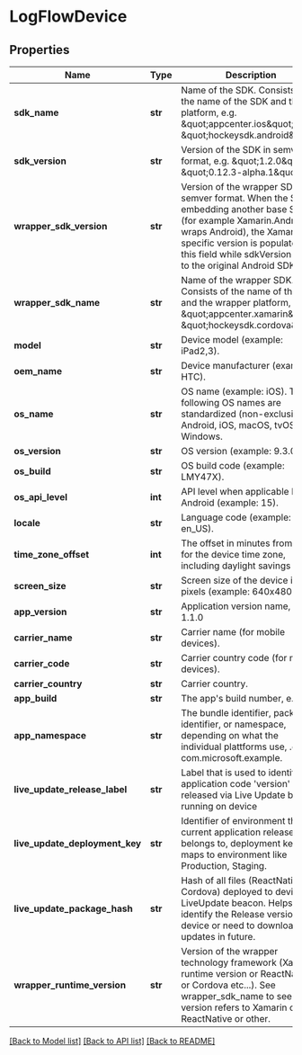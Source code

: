 # LogFlowDevice

## Properties
Name | Type | Description | Notes
------------ | ------------- | ------------- | -------------
**sdk_name** | **str** | Name of the SDK. Consists of the name of the SDK and the platform, e.g. \&quot;appcenter.ios\&quot;, \&quot;hockeysdk.android\&quot;.  | 
**sdk_version** | **str** | Version of the SDK in semver format, e.g. \&quot;1.2.0\&quot; or \&quot;0.12.3-alpha.1\&quot;.  | 
**wrapper_sdk_version** | **str** | Version of the wrapper SDK in semver format. When the SDK is embedding another base SDK (for example Xamarin.Android wraps Android), the Xamarin specific version is populated into this field while sdkVersion refers to the original Android SDK.  | [optional] 
**wrapper_sdk_name** | **str** | Name of the wrapper SDK. Consists of the name of the SDK and the wrapper platform, e.g. \&quot;appcenter.xamarin\&quot;, \&quot;hockeysdk.cordova\&quot;.  | [optional] 
**model** | **str** | Device model (example: iPad2,3).  | [optional] 
**oem_name** | **str** | Device manufacturer (example: HTC).  | [optional] 
**os_name** | **str** | OS name (example: iOS). The following OS names are standardized (non-exclusive): Android, iOS, macOS, tvOS, Windows.  | 
**os_version** | **str** | OS version (example: 9.3.0).  | 
**os_build** | **str** | OS build code (example: LMY47X).  | [optional] 
**os_api_level** | **int** | API level when applicable like in Android (example: 15).  | [optional] 
**locale** | **str** | Language code (example: en_US).  | 
**time_zone_offset** | **int** | The offset in minutes from UTC for the device time zone, including daylight savings time.  | 
**screen_size** | **str** | Screen size of the device in pixels (example: 640x480).  | [optional] 
**app_version** | **str** | Application version name, e.g. 1.1.0  | 
**carrier_name** | **str** | Carrier name (for mobile devices).  | [optional] 
**carrier_code** | **str** | Carrier country code (for mobile devices).  | [optional] 
**carrier_country** | **str** | Carrier country.  | [optional] 
**app_build** | **str** | The app&#x27;s build number, e.g. 42.  | 
**app_namespace** | **str** | The bundle identifier, package identifier, or namespace, depending on what the individual plattforms use,  .e.g com.microsoft.example.  | [optional] 
**live_update_release_label** | **str** | Label that is used to identify application code &#x27;version&#x27; released via Live Update beacon running on device  | [optional] 
**live_update_deployment_key** | **str** | Identifier of environment that current application release belongs to, deployment key then maps to environment like Production, Staging.  | [optional] 
**live_update_package_hash** | **str** | Hash of all files (ReactNative or Cordova) deployed to device via LiveUpdate beacon. Helps identify the Release version on device or need to download updates in future.  | [optional] 
**wrapper_runtime_version** | **str** | Version of the wrapper technology framework (Xamarin runtime version or ReactNative or Cordova etc...). See wrapper_sdk_name to see if this version refers to Xamarin or ReactNative or other.  | [optional] 

[[Back to Model list]](../README.md#documentation-for-models) [[Back to API list]](../README.md#documentation-for-api-endpoints) [[Back to README]](../README.md)

